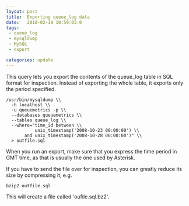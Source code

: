 ```yaml
---
layout: post
title:  Exporting queue_log data
date:   2010-02-19 10:59:03.0
tags:
 - queue_log
 - mysqldump
 - MySQL
 - export

categories: update
---
```


This query lets you export the contents of the queue_log table in SQL format for inspection. Instead of exporting the whole table, it exports only the period specified. 

    
    /usr/bin/mysqldump \\
      -h localhost \\
      -u queuemetrics -p \\
      --databases queuemetrics \\
      --tables queue_log \\
      --where="time_id between \\
               unix_timestamp('2008-10-23 00:00:00') \\
           and unix_timestamp('2008-10-28 00:00:00')" \\
      > outfile.sql


When you run an export, make sure that you express the time period in GMT time, as that is usually the one used by Asterisk.

If you have to send the file over for inspection, you can greatly reduce its size by compressing it, e.g.

    
    bzip2 outfile.sql


This will create a file called 'oufile.sql.bz2'.



